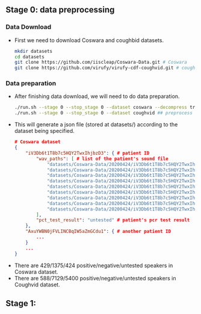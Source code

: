 ## Stage 0: data preprocessing
### Data Download
- First we need to download Coswara and coughbid datasets.
    ```sh
    mkdir datasets
    cd datasets
    git clone https://github.com/iiscleap/Coswara-Data.git # Coswara
    git clone https://github.com/virufy/virufy-cdf-coughvid.git # coughvid from virufy
    ```
    
### Data preparation
- After finishing data download, we will need to do data preparation. 
    ```sh
    ./run.sh --stage 0 --stop_stage 0 --dataset coswara --decompress true ## preprocess coswara dataset, or
    ./run.sh --stage 0 --stop_stage 0 --dataset coughvid ## preprocess coughvid dataset
    ```
- This will generate a json file (stored at datasets/) according to the dataset being specified.
    ```json
    # Coswara dataset
    {
        "iV3Db6t1T8b7c5HQY2TwxIhjbzD3": { # patient ID
            "wav_paths": [ # list of the patient's sound file
                "datasets/Coswara-Data/20200424/iV3Db6t1T8b7c5HQY2TwxIhjbzD3counting-normal.wav",
                "datasets/Coswara-Data/20200424/iV3Db6t1T8b7c5HQY2TwxIhjbzD3vowel-o.wav",
                "datasets/Coswara-Data/20200424/iV3Db6t1T8b7c5HQY2TwxIhjbzD3vowel-a.wav",
                "datasets/Coswara-Data/20200424/iV3Db6t1T8b7c5HQY2TwxIhjbzD3vowel-e.wav",
                "datasets/Coswara-Data/20200424/iV3Db6t1T8b7c5HQY2TwxIhjbzD3breathing-shallow.wav",
                "datasets/Coswara-Data/20200424/iV3Db6t1T8b7c5HQY2TwxIhjbzD3counting-fast.wav",
                "datasets/Coswara-Data/20200424/iV3Db6t1T8b7c5HQY2TwxIhjbzD3breathing-deep.wav",
                "datasets/Coswara-Data/20200424/iV3Db6t1T8b7c5HQY2TwxIhjbzD3cough-heavy.wav",
                "datasets/Coswara-Data/20200424/iV3Db6t1T8b7c5HQY2TwxIhjbzD3cough-shallow.wav"
            ],
            "pct_test_result": "untested" # patient's pcr test result
        },
        "AxuYWBN0jFVLINCBqIW5aZmGCdu1": { # another patient ID
            ...
        }
        ...
    }
    ```
- There are 429/1375/424 positive/negative/untested speakers in Coswara dataset.
- There are 588/7129/5400 positive/negative/untested speakers in Coughvid dataset. 

## Stage 1: 
